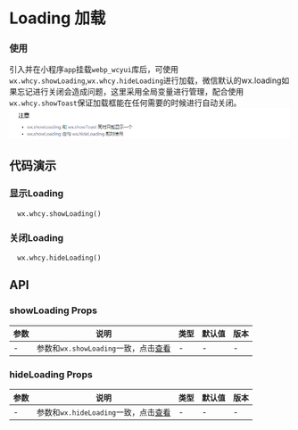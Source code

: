 # Loading 加载

### 使用

引入并在小程序`app`挂载`webp_wcyui`库后，可使用`wx.whcy.showLoading`,`wx.whcy.hideLoading`进行加载，微信默认的wx.loading如果忘记进行关闭会造成问题，这里采用全局变量进行管理，配合使用`wx.whcy.showToast`保证加载框能在任何需要的时候进行自动关闭。
<img style="width: 600px;" src="https://raw.githubusercontent.com/MGYYM/webp_wcyui/master/docs/static/image/loding-tip.png" />

## 代码演示

### 显示Loading

```
  wx.whcy.showLoading()
```


### 关闭Loading

```
  wx.whcy.hideLoading()
```
## API

### showLoading Props

| 参数 | 说明 | 类型 | 默认值 | 版本 |
| --- | --- | --- | --- | --- |
| - | 参数和`wx.showLoading`一致，点击[查看](https://developers.weixin.qq.com/miniprogram/dev/api/ui/interaction/wx.showLoading.html) | - | - | - |

### hideLoading Props

| 参数 | 说明 | 类型 | 默认值 | 版本 |
| --- | --- | --- | --- | --- |
| - | 参数和`wx.hideLoading`一致，点击[查看](https://developers.weixin.qq.com/miniprogram/dev/api/ui/interaction/wx.hideLoading.html) | - | - | - |


